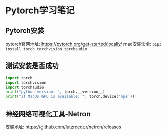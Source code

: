 # Pytorch学习笔记

## Pytorch安装

pytorch官网地址: https://pytorch.org/get-started/locally/
mac安装命令: `pip3 install torch torchvision torchaudio`

## 测试安装是否成功

```python
import torch
import torchvision
import torchaudio
print("python version: ", torch.__version__)
print("if MacOs GPU is available: ", torch.device('mps'))
```
## 神经网络可视化工具-Netron
安装地址: https://github.com/lutzroeder/netron/releases